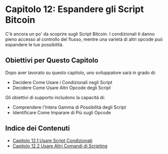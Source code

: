 # Capitolo 12: Espandere gli Script Bitcoin

C'è ancora un po' da scoprire sugli Script Bitcoin. I condizionali ti danno pieno accesso al controllo del flusso, mentre una varietà di altri opcode può espandere le tue possibilità.

## Obiettivi per Questo Capitolo

Dopo aver lavorato su questo capitolo, uno sviluppatore sarà in grado di:

   * Decidere Come Usare i Condizionali negli Script
   * Decidere Come Usare Altri Opcode degli Script
   
Gli obiettivi di supporto includono la capacità di:

   * Comprendere l'Intera Gamma di Possibilità degli Script
   * Identificare Come Imparare di Più sugli Opcode

## Indice dei Contenuti

* [Capitolo 12.1 Usare Script Condizionati](12_1_Usare_Script_Condizionati.md)
* [Capitolo 12.2 Usare Altri Comandi di Scripting](12_2_Usare_Altri_Comandi_di_Scripting.md)
